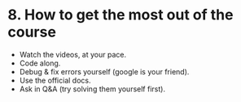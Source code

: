 # 8. How to get the most out of the course

- Watch the videos, at your pace.
- Code along.
- Debug & fix errors yourself (google is your friend).
- Use the official docs.
- Ask in Q&A (try solving them yourself first).
